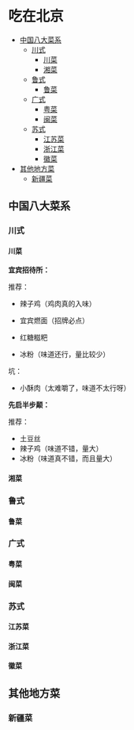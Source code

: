 # 吃在北京

* [中国八大菜系](#中国八大菜系)
  + [川式](#川式)
    - [川菜](#川菜)
    - [湘菜](#湘菜)
  + [鲁式](#鲁式)
    - [鲁菜](#鲁菜)
  + [广式](#广式)
    - [粤菜](#粤菜)
    - [闽菜](#闽菜)
  + [苏式](#苏式)
    - [江苏菜](#江苏菜)
    - [浙江菜](#浙江菜)
    - [徽菜](#徽菜)
* [其他地方菜](#其他地方菜)
  + [新疆菜](#新疆菜)


## 中国八大菜系

### 川式

#### 川菜

**宜宾招待所：**

推荐：

  + 辣子鸡（鸡肉真的入味）

  + 宜宾燃面（招牌必点）

  + 红糖糍粑
  + 冰粉（味道还行，量比较少）
  
坑：

  - 小酥肉（太难嚼了，味道不太行呀）

**先启半步颠：**

推荐：

  + 土豆丝
  + 辣子鸡（味道不错，量大）
  + 冰粉（味道真不错，而且量大）

#### 湘菜

### 鲁式

#### 鲁菜

### 广式

#### 粤菜

#### 闽菜

### 苏式

#### 江苏菜

#### 浙江菜

#### 徽菜



## 其他地方菜

### 新疆菜
